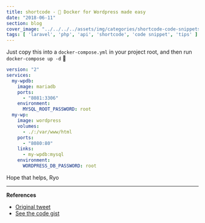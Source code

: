 ```yaml
---
title: shortcode - 🐋 Docker for Wordpress made easy
date: "2018-06-11"
section: blog
cover_image: "../../../../assets/img/categories/shortcode-code-snippets.jpg"
tags: [ 'laravel', 'php', 'api', 'shortcode', 'code snippet', 'tips' ]
---
```


Just copy this into a `docker-compose.yml` in your project root, and then run `docker-compose up -d` 🚀 

```yml
version: "2"
services:
  my-wpdb:
    image: mariadb
    ports:
      - "8081:3306"
    environment:
      MYSQL_ROOT_PASSWORD: root
  my-wp:
    image: wordpress
    volumes:
      - ./:/var/www/html
    ports:
      - "8080:80"
    links:
      - my-wpdb:mysql
    environment:
      WORDPRESS_DB_PASSWORD: root
```


Hope that helps,
Ryo

***

**References**

* [Original tweet](https://twitter.com/whoisryosuke/status/1006325273900380160)
* [See the code gist](https://gist.github.com/whoisryosuke/77da2fbe1c5ce782a0908cb1e8d17fe7)
